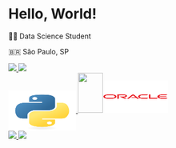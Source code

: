 # Hello, World! 

<div> 
<p>👨‍💻 Data Science Student</p>
<p>🇧🇷 São Paulo, SP</p>
 </div>

<div>
  <a href = 'https://github.com/felipesveiga'>
  <img src = "https://github-readme-stats.vercel.app/api?username=felipesveiga&show_icons=true&theme=react">
  <img src = 'https://github-readme-stats.vercel.app/api/top-langs/?username=felipesveiga&layout=compact&theme=react'
  
</div>

<div> 
  <img src = "https://github.com/devicons/devicon/blob/master/icons/python/python-original.svg" height="80px", width="135px", align="center"> <img src = "https://github.com/microsoft/PowerBI-Icons/blob/main/SVG/PowerBI.svg" height = "80px" width="50px"><img src = "https://github.com/devicons/devicon/blob/master/icons/oracle/oracle-original.svg" height="65px" width="130px align="center">
    </div>

    
<div>
  <a href = "https://www.linkedin.com/in/felipe-veiga-9a59501bb/"> <img src = "https://img.shields.io/badge/LinkedIn-0077B5?style=for-the-badge&logo=linkedin&logoColor=white"> </a> <a href = "https://medium.com/@felipesveiga"><img src = "https://img.shields.io/badge/Medium-12100E?style=for-the-badge&logo=medium&logoColor=white"> </a>
  

  
